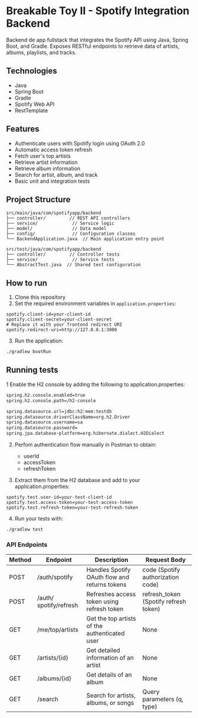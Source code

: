 # Breakable Toy II - Spotify Integration Backend

Backend de app fullstack that integrates the Spotify API using Java, Spring Boot, and Gradle.
Exposes RESTful endpoints to retrieve data of artists, albums, playlists, and tracks.

## Technologies

- Java
- Spring Boot
- Gradle
- Spotify Web API
- RestTemplate

## Features

- Authenticate users with Spotify login using OAuth 2.0
- Automatic access token refresh
- Fetch user's top artists
- Retrieve artist information
- Retrieve album information
- Search for artist, album, and track
- Basic unit and integration tests

## Project Structure

```text
src/main/java/com/spotifyapp/backend
├── controller/         // REST API controllers
├── service/             // Service logic
├── model/               // Data model
├── config/              // Configuration classes
└── BackendApplication.java  // Main application entry point
```

```text
src/test/java/com/spotifyapp/backend
├── controller/         // Controller tests
├── service/             // Service tests
└── AbstractTest.java  // Shared test configuration
```

## How to run

1. Clone this repository
2. Set the required environment variables in `application.properties`:

```properties
spotify.client-id=your-client-id
spotify.client-secret=your-client-secret
# Replace it with your frontend redirect URI
spotify.redirect-uri=http://127.0.0.1:3000
```

3. Run the application:

```bash
./gradlew bootRun
```

## Running tests

1 Enable the H2 console by adding the following to application.properties:

```bash
spring.h2.console.enabled=true
spring.h2.console.path=/h2-console

spring.datasource.url=jdbc:h2:mem:testdb
spring.datasource.driverClassName=org.h2.Driver
spring.datasource.username=sa
spring.datasource.password=
spring.jpa.database-platform=org.hibernate.dialect.H2Dialect
```

2. Perfom authentication flow manually in Postman to obtain:
   - userId
   - accessToken
   - refreshToken
  
3. Extract them from the H2 database and add to your application.properties:

```properties
spotify.test.user-id=your-test-client-id
spotify.test.access-token=your-test-access-token
spotify.test.refresh-token=your-test-refresh-token
```

4. Run your tests with:

```bash
./gradlew test
``` 
   

### API Endpoints

| Method | Endpoint             | Description                                  | Request Body     |
|--------|----------------------|----------------------------------------------|------------------|
| POST   | /auth/spotify        | Handles Spotify OAuth flow and returns tokens | code (Spotify authorization code) |
| POST   | /auth/ spotify/refresh | Refreshes access token using refresh token | refresh_token (Spotify refresh token) |
| GET    | /me/top/artists	    | Get the top artists of the authenticated user | None            |
| GET	   | /artists/{id}	      | Get detailed information of an artist	       | None            |
| GET	   | /albums/{id}	        |Get details of an album	                     | None            |
| GET	   | /search	            |Search for artists, albums, or songs	         | Query parameters (q, type) |
